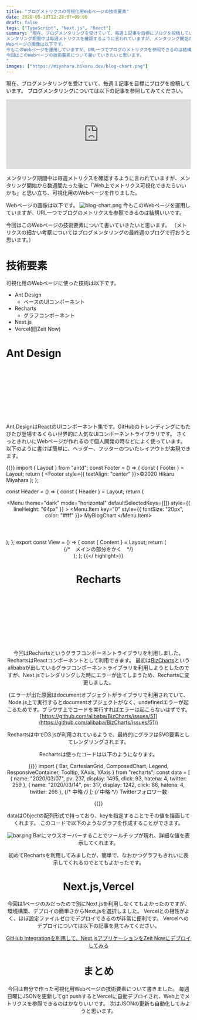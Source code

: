 ```yaml
---
title: "ブログメトリクスの可視化用Webページの技術要素"
date: 2020-05-10T12:28:07+09:00
draft: false
tags: ["TypeScript", "Next.js", "React"]
summary: "現在、ブログメンタリングを受けていて、毎週１記事を目標にブログを投稿しています。
メンタリング期間中は毎週メトリクスを確認するように言われていますが、メンタリング開始から数週間たった後に「Web上でメトリクスを可視化できたらいいかも」と思い立ち、可視化用のWebページを作りました。
Webページの画像は以下です。
今もこのWebページを運用していますが、URL一つでブログのメトリクスを参照できるのは結構いいです。
今回はこのWebページの技術要素について書いていきたいと思います。
"
images: ["https://miyahara.hikaru.dev/blog-chart.png"]
---
```


現在、ブログメンタリングを受けていて、毎週１記事を目標にブログを投稿しています。
ブログメンタリングについては以下の記事を参照してみてください。
<iframe src="https://hatenablog-parts.com/embed?url=https%3A%2F%2Fkakakakakku.hatenablog.com%2Fentry%2F2019%2F06%2F24%2F070816" style="border: 0; width: 100%; height: 190px;" allowfullscreen scrolling="no"></iframe>

メンタリング期間中は毎週メトリクスを確認するように言われていますが、メンタリング開始から数週間たった後に「Web上でメトリクス可視化できたらいいかも」と思い立ち、可視化用のWebページを作りました。

Webページの画像は以下です。
![blog-chart.png](../../blog-chart.png)
今もこのWebページを運用していますが、URL一つでブログのメトリクスを参照できるのは結構いいです。

今回はこのWebページの技術要素について書いていきたいと思います。
（メトリクスの細かい考察についてはブログメンタリングの最終週のブログで行おうと思います。）

# 技術要素
可視化用のWebページに使った技術は以下です。

- Ant Design
    - ベースのUIコンポーネント
- Recharts
    - グラフコンポーネント
- Next.js
- Vercel(旧Zeit Now)

# Ant Design

<div class="iframely-embed"><div class="iframely-responsive" style="height: 140px; padding-bottom: 0;"><a href="https://ant.design/" data-iframely-url="//cdn.iframe.ly/api/iframe?url=https%3A%2F%2Fant.design%2F&amp;key=f4138e99a45b7791c13d064a4bd791ea"></a></div></div><script async src="//cdn.iframe.ly/embed.js" charset="utf-8"></script>


Ant DesignはReactのUIコンポーネント集です。GitHubのトレンディングにもたびたび登場するくらい世界的に人気なUIコンポーネントライブラリです。
さくっときれいにWebページが作れるので個人開発の時などによく使っています。
以下のように書けば簡単に、ヘッダー、フッターのついたレイアウトが実現できます。

{{<highlight React>}}
import { Layout } from "antd";
const Footer = () => {
  const { Footer } = Layout;
  return (
    <Footer style={{ textAlign: "center" }}>©︎2020 Hikaru Miyahara</Footer>
  );
};

const Header = () => {
  const { Header } = Layout;
  return (
    <Header>
      <Menu
        theme="dark"
        mode="horizontal"
        defaultSelectedKeys={[]}
        style={{ lineHeight: "64px" }}
      >
        <Menu.Item key="0" style={{ fontSize: "20px", color: "#fff" }}>
          MyBlogChart
        </Menu.Item>
      </Menu>
    </Header>
  );
};
export const View = () => {
  const { Content } = Layout;
  return (
    <Layout>
      <Header />
      <Content>
      {/*　メインの部分をかく　*/}    
      </Content>
      <Footer />
    </Layout>
  );
};
{{</ highlight>}}

# Recharts

<div class="iframely-embed"><div class="iframely-responsive" style="height: 140px; padding-bottom: 0;"><a href="https://github.com/recharts/recharts" data-iframely-url="//cdn.iframe.ly/api/iframe?url=https%3A%2F%2Fgithub.com%2Frecharts%2Frecharts&amp;key=f4138e99a45b7791c13d064a4bd791ea"></a></div></div><script async src="//cdn.iframe.ly/embed.js" charset="utf-8"></script>


今回はRechartsというグラフコンポーネントライブラリを利用しました。RechartsはReactコンポーネントとして利用できます。
最初は[BizCharts](https://github.com/alibaba/BizCharts)というalibabaが出しているグラフコンポーネントライブラリを利用しようとしたのですが、Next.jsでレンダリングした時にエラーが出てしまうため、Rechartsに変更しました。

(エラーが出た原因はdocumentオブジェクトがライブラリで利用されていて、Node.js上で実行するとdocumentオブジェクトがなく、undefinedエラーが起こるためです。ブラウザ上でコードを実行すればエラーは起こらないはずです。[https://github.com/alibaba/BizCharts/issues/51](https://github.com/alibaba/BizCharts/issues/51))

Rechartsは中でD3.jsが利用されているようで、最終的にグラフはSVG要素としてレンダリングされます。

Rechartsは使ったコードは以下のようになります。

{{<highlight React>}}
import {
  Bar,
  CartesianGrid,
  ComposedChart,
  Legend,
  ResponsiveContainer,
  Tooltip,
  XAxis,
  YAxis
} from "recharts";
const data = [
  {
    name: "2020/03/07",
    pv: 237,
    display: 1495,
    click: 93,
    hatena: 4,
    twitter: 259
  },
  {
    name: "2020/03/14",
    pv: 317,
    display: 1242,
    click: 86,
    hatena: 4,
    twitter: 266
  },
  {/* 中略 */}
];
{/* 中略 */}
Twitterフォロワー数
<div style={styles.chartDiv}>
    <ResponsiveContainer width="100%" height={graphHeight}>
        <ComposedChart className="container" data={data}>
            <CartesianGrid strokeDasharray="3 3" />
            <XAxis dataKey="name" />
             <YAxis />
            <Tooltip />
            <Legend />
            <Bar
                dataKey="twitter"
                fill="#2196f3"
                barSize={barSize}
            />
        </ComposedChart>
    </ResponsiveContainer>
</div>
{{</highlight>}}

dataはObjectの配列形式で持っており、keyを指定することでその値を描画してくれます。
このコードで以下のようなグラフを作成することができます。

![bar.png](../../bar.png)
Barにマウスオーバーすることでツールチップが現れ、詳細な値を表示してくれます。

初めてRechartsを利用してみましたが、簡単で、なおかつグラフもきれいに表示してくれるのでとてもよかったです。

# Next.js,Vercel

今回は1ページのみだったので別にNext.jsを利用しなくてもよかったのですが、環境構築、デプロイの簡単さからNext.jsを選択しました。
Vercelとの相性がよく、ほぼ設定ファイルゼロでデプロイできるのが非常に便利です。
Vercelへのデプロイについては以下の記事を見てみてください。

[GitHub Integrationを利用して、Next.jsアプリケーションをZeit Nowにデプロイしてみる](https://miyahara.hikaru.dev/posts/20200326/)


# まとめ

今回は自分で作った可視化用Webページの技術要素について書きました。
毎週日曜にJSONを更新してgit pushするとVercelに自動デプロイされ、Web上でメトリクスを参照できるのはかなりいいです。
次はJSONの更新も自動化してみようと思います。
